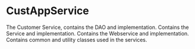 # CustAppService
The Customer Service, contains the DAO and implementation. Contains the Service and implementation. Contains the Webservice and implementation. Contains common and utility classes used in the services.
